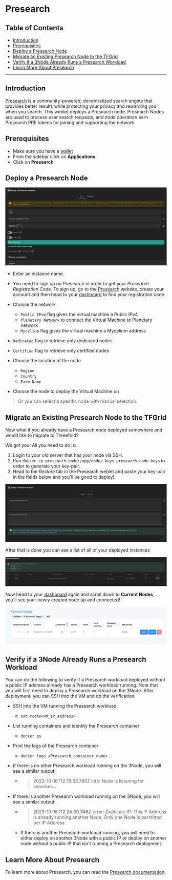 <h1> Presearch </h1>

<h2> Table of Contents </h2>

- [Introduction](#introduction)
- [Prerequisites](#prerequisites)
- [Deploy a Presearch Node](#deploy-a-presearch-node)
- [Migrate an Existing Presearch Node to the TFGrid](#migrate-an-existing-presearch-node-to-the-tfgrid)
- [Verify if a 3Node Already Runs a Presearch Workload](#verify-if-a-3node-already-runs-a-presearch-workload)
- [Learn More About Presearch](#learn-more-about-presearch)

***

## Introduction

[Presearch](https://www.presearch.io/) is a community-powered, decentralized search engine that provides better results while protecting your privacy and rewarding you when you search. This weblet deploys a Presearch node. Presearch Nodes are used to process user search requests, and node operators earn Presearch PRE tokens for joining and supporting the network.

## Prerequisites

- Make sure you have a [wallet](../wallet_connector.md)
- From the sidebar click on **Applications**
- Click on **Presearch**

## Deploy a Presearch Node

![ ](./img/solutions_presearch.png)

- Enter an instance name.

- You need to sign up on Presearch in order to get your *Presearch Registration Code*. To sign up, go to the [Presearch](https://presearch.com) website, create your account and then head to your [dashboard](https://nodes.presearch.com/dashboard) to find your registration code.

- Choose the network
   - `Public IPv4` flag gives the virtual machine a Public IPv4
   - `Planetary Network` to connect the Virtual Machine to Planetary network
   - `Mycelium` flag gives the virtual machine a Mycelium address

- `Dedicated` flag to retrieve only dedicated nodes 
- `Certified` flag to retrieve only certified nodes 
- Choose the location of the node
   - `Region`
   - `Country`
   - `Farm Name`

- Choose the node to deploy the Virtual Machine on 
> Or you can select a specific node with manual selection.

## Migrate an Existing Presearch Node to the TFGrid

Now what if you already have a Presearch node deployed somewhere and would like to migrate to Threefold?

We got you! All you need to do is:

1. Login to your old server that has your node via SSH.
2. Run `docker cp presearch-node:/app/node/.keys presearch-node-keys` in order to generate your key-pair.
3. Head to the *Restore* tab in the Presearch weblet and paste your key-pair in the fields below and you'll be good to deploy!

![ ](./img/presearch6.png)

After that is done you can see a list of all of your deployed instances

![ ](./img/presearch4.png )

Now head to your [dashboard](https://nodes.presearch.com/dashboard) again and scroll down to **Current Nodes**, you'll see your newly created node up and connected!

![ ](./img/presearch5.png)


## Verify if a 3Node Already Runs a Presearch Workload

You can do the following to verify if a Presearch workload deployed without a public IP address already has a Presearch workload running. Note that you will first need to deploy a Presearch workload on the 3Node. After deployment, you can SSH into the VM and do the verification.

* SSH into the VM running the Presearch workload
  * ```
    ssh root@<VM_IP_Address>
    ```
* List running containers and identity the Presearch container
  * ```
    docker ps
    ```
* Print the logs of the Presearch container
  * ```
    docker logs <Presearch_container_name>
    ```
* If there is no other Presearch workload running on the 3Node, you will see a similar output:
  * > 2023-10-16T12:18:33.780Z info: Node is listening for searches...
* If there is another Presearch workload running on the 3Node, you will see a similar output:
  * > 2023-10-16T12:24:00.346Z error: Duplicate IP: This IP Address is already running another Node. Only one Node is permitted per IP Address.
  * If there is another Presearch workload running, you will need to either deploy on another 3Node with a public IP or deploy on another node without a public IP that isn't running a Presearch deployment.
  


## Learn More About Presearch

To learn more about Presearch, you can read the [Presearch documentation](https://docs.presearch.io/).